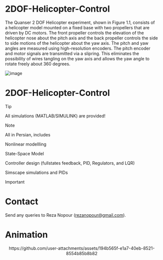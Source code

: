 # 2DOF-Helicopter-Control
  The Quanser 2 DOF Helicopter experiment, shown in Figure 1.1, consists of a helicopter model mounted on a fixed base with two propellers that are driven by DC motors. The front propeller controls the elevation of the helicopter nose about the pitch axis and the back propeller controls the side to side motions of the helicopter about the yaw axis. The pitch and yaw angles are measured using high-resolution encoders. The pitch encoder and motor signals are transmitted via a slipring. This eliminates the possibility of wires tangling on the yaw axis and allows the yaw angle to rotate freely about 360 degrees.

![image](https://github.com/user-attachments/assets/fa05944f-641c-451e-a86c-cdeae38329d1)


# 2DOF-Helicopter-Control
> [!TIP]
> All simulations (MATLAB/SIMULINK) are provided!

> [!NOTE]
> All in Persian, includes
> 
> Nonlinear modellling
> 
> State-Space Model
>
> Controller design (fullstates feedback, PID, Regulators, and LQR)
>
> Simscape simulations and PIDs

> [!IMPORTANT]
>

# Contact
Send any queries to Reza Nopour (rezanopour@gmail.com).

# Animation
<p align="center">
https://github.com/user-attachments/assets/194b565f-e1a7-40eb-8521-8554b85b8b82
</p>
